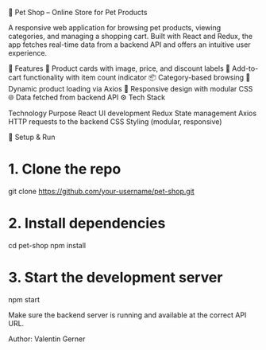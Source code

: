 🐾 Pet Shop – Online Store for Pet Products

A responsive web application for browsing pet products, viewing categories, and managing a shopping cart. 
Built with React and Redux, the app fetches real-time data from a backend API and offers an intuitive user experience.

🚀 Features
🐶 Product cards with image, price, and discount labels
🛒 Add-to-cart functionality with item count indicator
📦 Category-based browsing
🔄 Dynamic product loading via Axios
📱 Responsive design with modular CSS
🌐 Data fetched from backend API
⚙️ Tech Stack

Technology	Purpose
React	UI development
Redux	State management
Axios	HTTP requests to the backend
CSS	Styling (modular, responsive)

🔧 Setup & Run
# 1. Clone the repo
git clone https://github.com/your-username/pet-shop.git

# 2. Install dependencies
cd pet-shop
npm install

# 3. Start the development server
npm start

Make sure the backend server is running and available at the correct API URL.

Author:
Valentin Gerner
